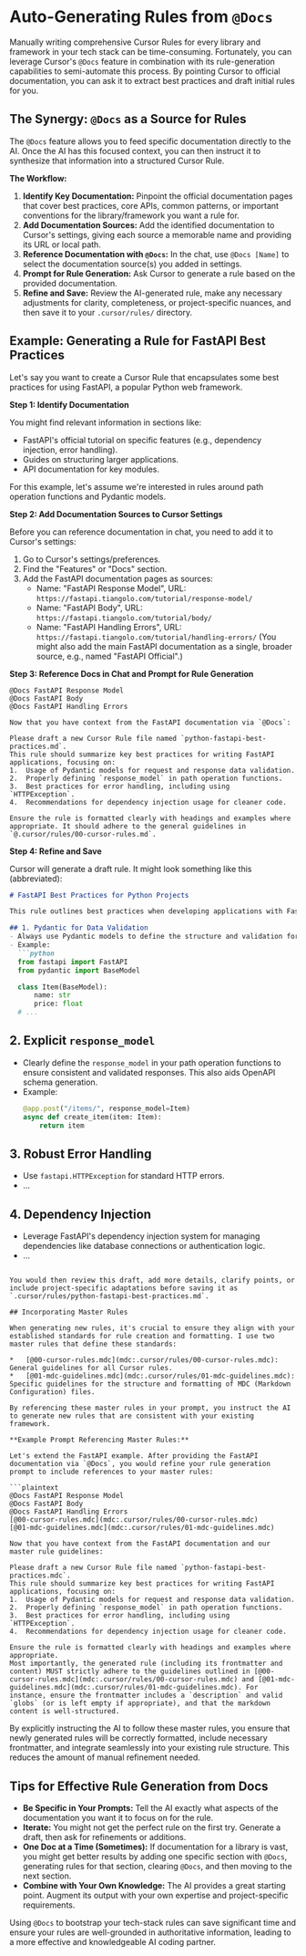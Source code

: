 # Auto-Generating Rules from `@Docs`

Manually writing comprehensive Cursor Rules for every library and framework in your tech stack can be time-consuming. Fortunately, you can leverage Cursor's `@Docs` feature in combination with its rule-generation capabilities to semi-automate this process. By pointing Cursor to official documentation, you can ask it to extract best practices and draft initial rules for you.

## The Synergy: `@Docs` as a Source for Rules

The `@Docs` feature allows you to feed specific documentation directly to the AI. Once the AI has this focused context, you can then instruct it to synthesize that information into a structured Cursor Rule.

**The Workflow:**

1.  **Identify Key Documentation:** Pinpoint the official documentation pages that cover best practices, core APIs, common patterns, or important conventions for the library/framework you want a rule for.
2.  **Add Documentation Sources:** Add the identified documentation to Cursor's settings, giving each source a memorable name and providing its URL or local path.
3.  **Reference Documentation with `@Docs`:** In the chat, use `@Docs [Name]` to select the documentation source(s) you added in settings.
4.  **Prompt for Rule Generation:** Ask Cursor to generate a rule based on the provided documentation.
5.  **Refine and Save:** Review the AI-generated rule, make any necessary adjustments for clarity, completeness, or project-specific nuances, and then save it to your `.cursor/rules/` directory.

## Example: Generating a Rule for FastAPI Best Practices

Let's say you want to create a Cursor Rule that encapsulates some best practices for using FastAPI, a popular Python web framework.

**Step 1: Identify Documentation**

You might find relevant information in sections like:
-   FastAPI's official tutorial on specific features (e.g., dependency injection, error handling).
-   Guides on structuring larger applications.
-   API documentation for key modules.

For this example, let's assume we're interested in rules around path operation functions and Pydantic models.

**Step 2: Add Documentation Sources to Cursor Settings**

Before you can reference documentation in chat, you need to add it to Cursor's settings:
1. Go to Cursor's settings/preferences.
2. Find the "Features" or "Docs" section.
3. Add the FastAPI documentation pages as sources:
    *   Name: "FastAPI Response Model", URL: `https://fastapi.tiangolo.com/tutorial/response-model/`
    *   Name: "FastAPI Body", URL: `https://fastapi.tiangolo.com/tutorial/body/`
    *   Name: "FastAPI Handling Errors", URL: `https://fastapi.tiangolo.com/tutorial/handling-errors/`
(You might also add the main FastAPI documentation as a single, broader source, e.g., named "FastAPI Official".)

**Step 3: Reference Docs in Chat and Prompt for Rule Generation**

```plaintext
@Docs FastAPI Response Model
@Docs FastAPI Body
@Docs FastAPI Handling Errors

Now that you have context from the FastAPI documentation via `@Docs`:

Please draft a new Cursor Rule file named `python-fastapi-best-practices.md`.
This rule should summarize key best practices for writing FastAPI applications, focusing on:
1.  Usage of Pydantic models for request and response data validation.
2.  Properly defining `response_model` in path operation functions.
3.  Best practices for error handling, including using `HTTPException`.
4.  Recommendations for dependency injection usage for cleaner code.

Ensure the rule is formatted clearly with headings and examples where appropriate. It should adhere to the general guidelines in `@.cursor/rules/00-cursor-rules.md`.
```

**Step 4: Refine and Save**

Cursor will generate a draft rule. It might look something like this (abbreviated):

```markdown
# FastAPI Best Practices for Python Projects

This rule outlines best practices when developing applications with FastAPI, based on official documentation.

## 1. Pydantic for Data Validation
- Always use Pydantic models to define the structure and validation for request bodies and response data.
- Example:
  ```python
  from fastapi import FastAPI
  from pydantic import BaseModel

  class Item(BaseModel):
      name: str
      price: float
  # ...
  ```

## 2. Explicit `response_model`
- Clearly define the `response_model` in your path operation functions to ensure consistent and validated responses. This also aids OpenAPI schema generation.
- Example:
  ```python
  @app.post("/items/", response_model=Item)
  async def create_item(item: Item):
      return item
  ```

## 3. Robust Error Handling
- Use `fastapi.HTTPException` for standard HTTP errors.
- ...

## 4. Dependency Injection
- Leverage FastAPI's dependency injection system for managing dependencies like database connections or authentication logic.
- ...
```

You would then review this draft, add more details, clarify points, or include project-specific adaptations before saving it as `.cursor/rules/python-fastapi-best-practices.md`.

## Incorporating Master Rules

When generating new rules, it's crucial to ensure they align with your established standards for rule creation and formatting. I use two master rules that define these standards:

*   [@00-cursor-rules.mdc](mdc:.cursor/rules/00-cursor-rules.mdc): General guidelines for all Cursor rules.
*   [@01-mdc-guidelines.mdc](mdc:.cursor/rules/01-mdc-guidelines.mdc): Specific guidelines for the structure and formatting of MDC (Markdown Configuration) files.

By referencing these master rules in your prompt, you instruct the AI to generate new rules that are consistent with your existing framework.

**Example Prompt Referencing Master Rules:**

Let's extend the FastAPI example. After providing the FastAPI documentation via `@Docs`, you would refine your rule generation prompt to include references to your master rules:

```plaintext
@Docs FastAPI Response Model
@Docs FastAPI Body
@Docs FastAPI Handling Errors
[@00-cursor-rules.mdc](mdc:.cursor/rules/00-cursor-rules.mdc)
[@01-mdc-guidelines.mdc](mdc:.cursor/rules/01-mdc-guidelines.mdc)

Now that you have context from the FastAPI documentation and our master rule guidelines:

Please draft a new Cursor Rule file named `python-fastapi-best-practices.mdc`.
This rule should summarize key best practices for writing FastAPI applications, focusing on:
1.  Usage of Pydantic models for request and response data validation.
2.  Properly defining `response_model` in path operation functions.
3.  Best practices for error handling, including using `HTTPException`.
4.  Recommendations for dependency injection usage for cleaner code.

Ensure the rule is formatted clearly with headings and examples where appropriate.
Most importantly, the generated rule (including its frontmatter and content) MUST strictly adhere to the guidelines outlined in [@00-cursor-rules.mdc](mdc:.cursor/rules/00-cursor-rules.mdc) and [@01-mdc-guidelines.mdc](mdc:.cursor/rules/01-mdc-guidelines.mdc). For instance, ensure the frontmatter includes a `description` and valid `globs` (or is left empty if appropriate), and that the markdown content is well-structured.
```

By explicitly instructing the AI to follow these master rules, you ensure that newly generated rules will be correctly formatted, include necessary frontmatter, and integrate seamlessly into your existing rule structure. This reduces the amount of manual refinement needed.

## Tips for Effective Rule Generation from Docs

-   **Be Specific in Your Prompts:** Tell the AI exactly what aspects of the documentation you want it to focus on for the rule.
-   **Iterate:** You might not get the perfect rule on the first try. Generate a draft, then ask for refinements or additions.
-   **One Doc at a Time (Sometimes):** If documentation for a library is vast, you might get better results by adding one specific section with `@Docs`, generating rules for that section, clearing `@Docs`, and then moving to the next section.
-   **Combine with Your Own Knowledge:** The AI provides a great starting point. Augment its output with your own expertise and project-specific requirements.

Using `@Docs` to bootstrap your tech-stack rules can save significant time and ensure your rules are well-grounded in authoritative information, leading to a more effective and knowledgeable AI coding partner. 